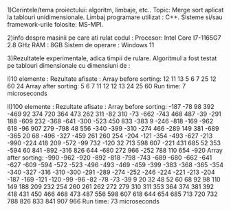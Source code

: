 1)Cerintele/tema proiectului: algoritm, limbaje, etc..
Topic: Merge sort aplicat la tablouri unidimensionale.
Limbaj programare utilizat : C++.
Sisteme si/sau framework-urile folosite: MS-MPI.

2)info despre masinii pe care ati rulat codul :
Procesor: Intel Core I7-1165G7 2.8 GHz
RAM : 8GB
Sistem de operare : Windows 11

3)Rezultatele experimentale, adica timpii de rulare.
Algoritmul a fost testat pe tablouri dimensionale cu dimensiuni de :

I)10 elemente :
Rezultate afisate :
Array before sorting: 12 11 13 5 6 7 25 12 60 24
Array after sorting: 5 6 7 11 12 12 13 24 25 60
Run time: 7 microseconds

II)100 elemente :
Rezultate afisate :
Array before sorting: -187 -78 98 392 -469 92 374 720 364 473 262 311 -82 310 -73 -662 -743 468 487 -39 -291 188 -609 232 -368 -641 -300 -523 450 833 -383 9 -246 -818 -169 -962 618 -96 907 279 -798 48 556 -340 -399 -310 -274 466 -289 149 381 -689 -365 20 68 -496 -327 -459 261 260 254 -204 -121 -354 -493 -627 -213 -990 -224 418 209 -572 -99 732 -120 32 713 598 607 -221 431 685 52 353 -594 60 841 -892 -316 826 644 -680 272 966 -252 788 110 654 -920
Array after sorting: -990 -962 -920 -892 -818 -798 -743 -689 -680 -662 -641 -627 -609 -594 -572 -523 -496 -493 -469 -459 -399 -383 -368 -365 -354 -340 -327 -316 -310 -300 -291 -289 -274 -252 -246 -224 -221 -213 -204 -187 -169 -121 -120 -99 -96 -82 -78 -73 -39 9 20 32 48 52 60 68 92 98 110 149 188 209 232 254 260 261 262 272 279 310 311 353 364 374 381 392 418 431 450 466 468 473 487 556 598 607 618 644 654 685 713 720 732 788 826 833 841 907 966
Run time: 73 microseconds

